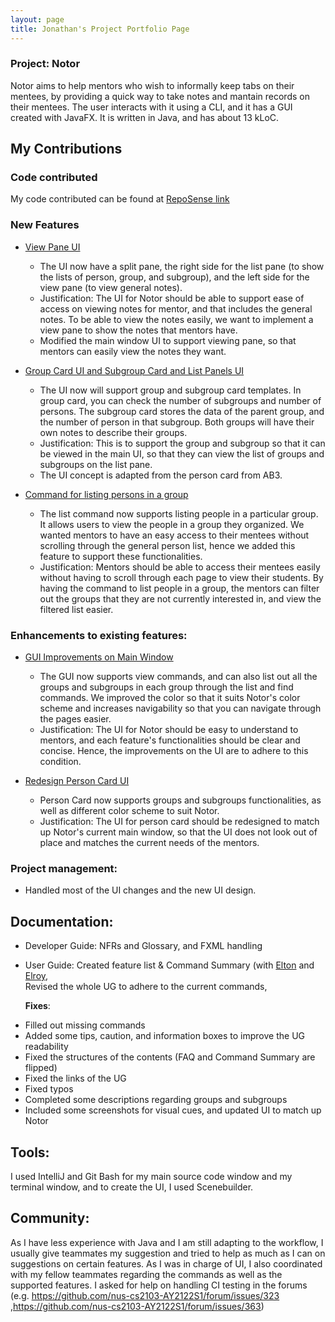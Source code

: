 ```yaml
---
layout: page
title: Jonathan's Project Portfolio Page
---
```


### Project: Notor

Notor aims to help mentors who wish to informally keep tabs on their mentees, by providing a quick way to take notes and
mantain records on their mentees. The user interacts with it using a CLI, and it has a GUI created with JavaFX. It is
written in Java, and has about 13 kLoC.

## My Contributions

### **Code contributed**

My code contributed can be found
at [RepoSense link](https://nus-cs2103-ay2122s1.github.io/tp-dashboard/?tabOpen=true&tabType=authorship&tabAuthor=HalphasX&tabRepo=AY2122S1-CS2103T-W08-1%2Ftp%5Bmaster%5D&authorshipFileTypes=docs~functional-code~test-code)

### **New Features**

* [View Pane UI](https://github.com/AY2122S1-CS2103T-W08-1/tp/pull/103)
    * The UI now have a split pane, the right side for the list pane (to show the lists of person, group, and subgroup),
      and the left side for the view pane (to view general notes).
    * Justification: The UI for Notor should be able to support ease of access on viewing notes for mentor, and that
      includes the general notes. To be able to view the notes easily, we want to implement a view pane to show the
      notes that mentors have.
    * Modified the main window UI to support viewing pane, so that mentors can easily view the notes they want.

* [Group Card UI and Subgroup Card and List Panels UI](https://github.com/AY2122S1-CS2103T-W08-1/tp/pull/143)
    * The UI now will support group and subgroup card templates. In group card, you can check the number of subgroups
      and number of persons. The subgroup card stores the data of the parent group, and the number of person in that
      subgroup. Both groups will have their own notes to describe their groups.
    * Justification: This is to support the group and subgroup so that it can be viewed in the main UI, so that they can
      view the list of groups and subgroups on the list pane.
    * The UI concept is adapted from the person card from AB3.

* [Command for listing persons in a group](https://github.com/AY2122S1-CS2103T-W08-1/tp/pull/147)
    * The list command now supports listing people in a particular group. It allows users to view the people in a group
      they organized. We wanted mentors to have an easy access to their mentees without scrolling through the general
      person list, hence we added this feature to support these functionalities.
    * Justification: Mentors should be able to access their mentees easily without having to scroll through each page to
      view their students. By having the command to list people in a group, the mentors can filter out the groups that
      they are not currently interested in, and view the filtered list easier.

### **Enhancements to existing features**:

* [GUI Improvements on Main Window](https://github.com/AY2122S1-CS2103T-W08-1/tp/pull/141/commits)
    * The GUI now supports view commands, and can also list out all the groups and subgroups in each group through the
      list and find commands. We improved the color so that it suits Notor's color scheme and increases navigability so
      that you can navigate through the pages easier.
    * Justification: The UI for Notor should be easy to understand to mentors, and each feature's functionalities should
      be clear and concise. Hence, the improvements on the UI are to adhere to this condition.

* [Redesign Person Card UI](https://github.com/AY2122S1-CS2103T-W08-1/tp/pull/141/commits)
    * Person Card now supports groups and subgroups functionalities, as well as different color scheme to suit Notor.
    * Justification: The UI for person card should be redesigned to match up Notor's current main window, so that the UI
      does not look out of place and matches the current needs of the mentors.

### **Project management**:

* Handled most of the UI changes and the new UI design.

## **Documentation**:

* Developer Guide: NFRs and Glossary, and FXML handling
* User Guide: Created feature list & Command Summary (with [Elton](eltongohjh.md) and [Elroy](elroygohjy.md), <br>
  Revised the whole UG to adhere to the current commands,


  **Fixes**: <br>
- Filled out missing commands <br>
- Added some tips, caution, and information boxes to improve the UG readability <br>
- Fixed the structures of the contents (FAQ and Command Summary are flipped) <br>
- Fixed the links of the UG <br>
- Fixed typos <br>
- Completed some descriptions regarding groups and subgroups <br>
- Included some screenshots for visual cues, and updated UI to match up Notor

## **Tools**:

I used IntelliJ and Git Bash for my main source code window and my terminal window, and to create the UI, I used
Scenebuilder.

## **Community**:

As I have less experience with Java and I am still adapting to the workflow, I usually give teammates my suggestion and
tried to help as much as I can on suggestions on certain features. As I was in charge of UI, I also coordinated with my
fellow teammates regarding the commands as well as the supported features. I asked for help on handling CI testing in
the forums (e.g. https://github.com/nus-cs2103-AY2122S1/forum/issues/323
,https://github.com/nus-cs2103-AY2122S1/forum/issues/363)

